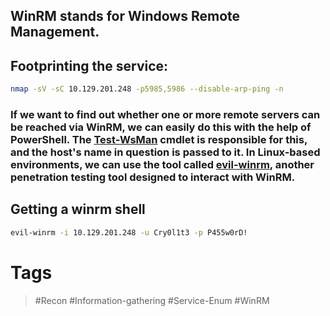 ## WinRM stands for Windows Remote Management.

## Footprinting the service:

```bash
nmap -sV -sC 10.129.201.248 -p5985,5986 --disable-arp-ping -n
```
### If we want to find out whether one or more remote servers can be reached via WinRM, we can easily do this with the help of PowerShell. The [Test-WsMan](https://docs.microsoft.com/en-us/powershell/module/microsoft.wsman.management/test-wsman?view=powershell-7.2) cmdlet is responsible for this, and the host's name in question is passed to it. In Linux-based environments, we can use the tool called [evil-winrm](https://github.com/Hackplayers/evil-winrm), another penetration testing tool designed to interact with WinRM.
## Getting a winrm shell

```bash
evil-winrm -i 10.129.201.248 -u Cry0l1t3 -p P455w0rD!
```
# Tags

> #Recon #Information-gathering #Service-Enum #WinRM